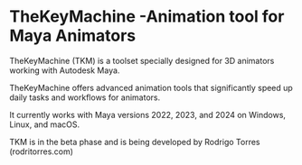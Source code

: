 # TheKeyMachine -Animation tool for Maya Animators

TheKeyMachine (TKM) is a toolset specially designed for 3D animators working with Autodesk Maya.

TheKeyMachine offers advanced animation tools that significantly speed up daily tasks and workflows for animators.

It currently works with Maya versions 2022, 2023, and 2024 on Windows, Linux, and macOS.

TKM is in the beta phase and is being developed by Rodrigo Torres (rodritorres.com)
